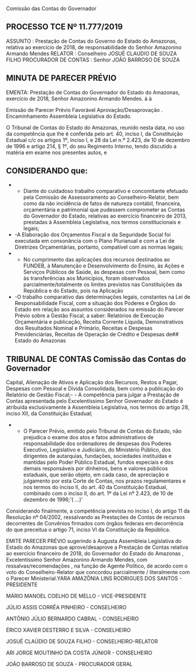 
Comissão das Contas do Governador

## PROCESSO TCE Nº 11.777/2019

ASSUNTO :  Prestação  de  Contas  do  Governo  do  Estado  do  Amazonas,  relativa  ao  exercício  de 2018, de responsabilidade do Senhor Amazonino Armando Mendes RELATOR : Conselheiro JOSUÉ CLAUDIO DE SOUZA FILHO PROCURADOR DE CONTAS : Senhor JOÃO BARROSO DE SOUZA

## MINUTA DE PARECER PRÉVIO

EMENTA: Prestação  de  Contas  do  Governador  do Estado do Amazonas, exercício de 2018, Senhor Amazonino Armando Mendes. à à

Emissão de Parecer Prévio Favorável Aprovação/Desaprovação . Encaminhamento Assembleia Legislativa do Estado.

O Tribunal de Contas do Estado do Amazonas, reunido nesta data, no uso da competência que lhe é conferida pelo art. 40, inciso I, da Constituição Estadual c/c os artigos 1º, inciso I, e 28 da Lei n.º 2.423, de 10 de dezembro de 1996 e artigo 214, § 1º, do seu Regimento Interno, tendo discutido a matéria em exame nos presentes autos, e

## CONSIDERANDO que:

- -  Diante do cuidadoso trabalho comparativo e concomitante efetuado pela Comissão de Assessoramento  ao  Conselheiro-Relator,  bem  como  da  não  incidência  de  fatos  de  natureza contábil,  financeira,  orçamentária  e  patrimonial  que  pudessem  comprometer  as    Contas  do Governador  do  Estado,  relativas  ao  exercício  financeiro  de  2013,  prestadas  à  Assembleia Legislativa, nos termos constitucionais e legais;
- -A  Elaboração  dos  Orçamentos  Fiscal  e  da  Seguridade  Social  foi  executada  em consonância  com  o  Plano  Plurianual  e  com  a  Lei  de  Diretrizes  Orçamentárias,  portanto, compatível com as normas legais;
- -  No cumprimento das aplicações dos recursos destinados ao FUNDEB, à Manutenção e Desenvolvimento do Ensino, às Ações e Serviços Públicos de Saúde, às despesas com Pessoal, bem como às transferências aos Municípios, foram observados parcialmente/totalmente os limites previstos nas Constituições da República e do Estado, pois na Aplicação
- -O trabalho comparativo das determinações legais, constantes na Lei de Responsabilidade Fiscal, com a situação dos Poderes e Órgãos do Estado em relação aos assuntos considerados na emissão do Parecer Prévio sobre a Gestão Fiscal, a saber: Relatórios de Execução Orçamentária e publicação, Receita Corrente Líquida, Demonstrativos dos Resultados Nominal e Primário, Receitas e Despesas Previdenciárias, Receitas de Operação de Crédito e Despesas de## Estado do Amazonas

## TRIBUNAL DE CONTAS Comissão das Contas do Governador

Capital,  Alienação  de  Ativos  e  Aplicação  dos  Recursos,  Restos  a  Pagar,  Despesas  com  Pessoal  e Dívida Consolidada, bem como a publicação do Relatório de Gestão Fiscal;- -    A  competência  para  julgar  a  Prestação  de  Contas  apresentada  pelo  Excelentíssimo Senhor Governador do Estado é atribuída exclusivamente à Assembleia Legislativa, nos termos do artigo 28, inciso XII, da Constituição Estadual;
- -   O Parecer Prévio, emitido pelo Tribunal de Contas do Estado, não prejudica o exame dos atos e fatos administrativos de responsabilidade dos ordenadores de despesas dos Poderes Executivo, Legislativo e Judiciário, do Ministério Público, dos dirigentes de autarquias, fundações, sociedades  instituídas  e  mantidas  pelo  Poder  Público  Estadual,  fundos  especiais  e  dos  demais responsáveis por dinheiros, bens e valores públicos estaduais, que serão objeto, em cada caso, de apreciação e julgamento por esta Corte de Contas, nos prazos regulamentares e nos termos do inciso II, do art. 40 da Constituição Estadual, combinado com o inciso II, do art. 1º da Lei nº 2.423, de 10 de dezembro de 1996;'( ...)'

Considerando finalmente, a competência prevista no inciso I, do artigo 11 da Resolução nº 04/2002, ressalvando as Prestações de Contas de recursos decorrentes de Convênios firmados com órgãos federais em decorrência do que preceitua o artigo 71, inciso VI da Constituição da República.

EMITE PARECER PRÉVIO sugerindo à Augusta Assembleia Legislativa do Estado do Amazonas que aprove/desaprove a Prestação de Contas relativa ao exercício financeiro de 2018, do Governador  do  Estado  do  Amazonas ,  Excelentíssimo  Senhor  Amazonino  Armando  Mendes, com  ressalvas/recomendações , na  função  de  Agente  Político,  de  acordo  com  o  voto  do Conselheiro-Relator que concordou parcialmente / literalmente com o Parecer Ministerial.YARA AMAZÔNIA LINS RODRIGUES DOS SANTOS - PRESIDENTE

MÁRIO MANOEL COELHO DE MELLO  - VICE-PRESIDENTE

JÚLIO ASSIS CORRÊA PINHEIRO - CONSELHEIRO

ANTÔNIO JÚLIO BERNARDO CABRAL - CONSELHEIRO

ÉRICO XAVIER DESTERRO E SILVA - CONSELHEIRO

JOSUÉ CLAÚDIO DE SOUZA FILHO - CONSELHEIRO-RELATOR

ARI JORGE MOUTINHO DA COSTA JÚNIOR - CONSELHEIRO

JOÃO BARROSO DE SOUZA - PROCURADOR GERAL